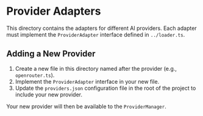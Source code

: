 # Provider Adapters

This directory contains the adapters for different AI providers. Each adapter must implement the `ProviderAdapter` interface defined in `../loader.ts`.

## Adding a New Provider

1.  Create a new file in this directory named after the provider (e.g., `openrouter.ts`).
2.  Implement the `ProviderAdapter` interface in your new file.
3.  Update the `providers.json` configuration file in the root of the project to include your new provider.

Your new provider will then be available to the `ProviderManager`.
